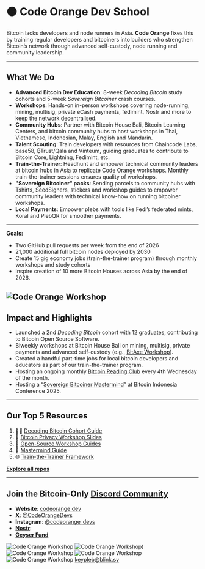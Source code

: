 # 🟠 Code Orange Dev School

Bitcoin lacks developers and node runners in Asia. **Code Orange** fixes this by training regular developers and bitcoiners into builders who strengthen Bitcoin’s network through advanced self-custody, node running and community leadership.

---

## **What We Do**

- **Advanced Bitcoin Dev Education**: 8-week *Decoding Bitcoin* study cohorts and 5-week *Sovereign Bitcoiner* crash courses.
- **Workshops**: Hands-on in-person workshops covering node-running, mining, multisig, private eCash payments, fedimint, Nostr and more to keep the network decentralised.  
- **Community Hubs**: Partner with Bitcoin House Bali, Bitcoin Learning Centers, and bitcoin community hubs to host workshops in Thai, Vietnamese, Indonesian, Malay, English and Mandarin.  
- **Talent Scouting**: Train developers with resources from Chaincode Labs, base58, ₿Trust/Qala and Vinteum, guiding graduates to contribute to Bitcoin Core, Lightning, Fedimint, etc.
- **Train-the-Trainer**: Headhunt and empower technical community leaders at bitcoin hubs in Asia to replicate Code Orange workshops. Monthly train-the-trainer sessions ensures quality of workshops.
- **"Sovereign Bitcoiner" packs**: Sending parcels to community hubs with Tshirts, SeedSigners, stickers and workshop guides to empower community leaders with technical know-how on running bitcoiner workshops.
- **Local Payments**: Empower plebs with tools like Fedi’s federated mints, Koral and PlebQR for smoother payments.
--- 
**Goals:** 
- Two GitHub pull requests per week from the end of 2026
- 21,000 additional full bitcoin nodes deployed by 2030
- Create 15 gig economy jobs (train-the-trainer program) through monthly workshops and study cohorts
- Inspire creation of 10 more Bitcoin Houses across Asia by the end of 2026.

![Code Orange Workshop](https://pbs.twimg.com/media/GpYYjPmacAAZxMJ?format=jpg&name=large)
---

## **Impact and Highlights**

- Launched a 2nd *Decoding Bitcoin* cohort with 12 graduates, contributing to Bitcoin Open Source Software.
- Biweekly workshops at Bitcoin House Bali on mining, multisig, private payments and advanced self-custody (e.g., [BitAxe Workshop](https://x.com/btchousebali/status/1883250217107271738)).  
- Created a handful part-time jobs for local bitcoin developers and educators as part of our train-the-trainer program.
- Hosting an ongoing monthly [Bitcoin Reading Club](https://discord.gg/PrHct9eY6Z) every 4th Wednesday of the month.
- Hosting a “[Sovereign Bitcoiner Mastermind](https://drive.google.com/file/d/1EwJxxaFp-ldk8O0rkIYEvdC7dOP5vD2K/view?usp=drive_link)” at Bitcoin Indonesia Conference 2025.   

---

## **Our Top 5 Resources**

1. 👩‍💻 [Decoding Bitcoin Cohort Guide](https://github.com/codeorange/decoding-bitcoin)  
2. 📘 [Bitcoin Privacy Workshop Slides](https://github.com/code-orange-dev/Bitcoin-Privacy-Workshop-Slides)  
3. 🔧 [Open-Source Workshop Guides](https://github.com/codeorange/workshop-guides)  
4. 💸 [Mastermind Guide]((https://github.com/code-orange-dev/mastermind-guide))  
5. 🌐 [Train-the-Trainer Framework](https://github.com/codeorange/train-the-trainer)  

**[Explore all repos](https://github.com/code-orange-dev?tab=repositories)**

---

## **Join the Bitcoin-Only [Discord Community](https://discord.gg/xd6dmPF9bA)**

- **Website**: [codeorange.dev](https://codeorange.dev)  
- **X**: [@CodeOrangeDevs](https://x.com/CodeOrangeDevs)  
- **Instagram**: [@codeorange_devs](https://instagram.com/codeorangedevs)   
- **[Nostr](https://primal.net/p/npub1gxqyeea3xspkd68mxlxsvvk3gdzdd555u504ynwpdj0ghg503mvq2gydt0)**:   
- **[Geyser Fund](https://geyser.fund/project/codeorangedevschool)** 

![Code Orange Workshop](https://pbs.twimg.com/media/GoLACdXbYAA_vv1?format=jpg&name=large)
![Code Orange Workshop](https://codeorange.dev/wp-content/uploads/2025/06/Mastermind-Poster-1.png))
![Code Orange Workshop](https://pbs.twimg.com/media/Guc6Xj9awAAgcf1?format=jpg&name=large)
![Code Orange Workshop](https://codeorange.dev/wp-content/uploads/2025/04/IMG_0035.jpeg)
![Code Orange Workshop](https://codeorange.dev/wp-content/uploads/2025/04/IMG_9990-scaled.jpg)
keypleb@blink.sv
